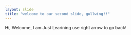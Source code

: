 ```yaml
---
layout: slide
title: "welcome to our second slide, gullwing!!"
---
```

Hi, Welcome, I am Just Learining
use right arrow to go back!
